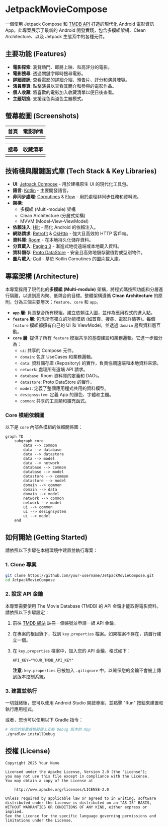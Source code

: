 # JetpackMovieCompose

一個使用 Jetpack Compose 和 [TMDB API](https://www.themoviedb.org/documentation/api) 打造的現代化 Android 電影資訊 App。此專案展示了最新的 Android 開發實踐，包含多模組架構、Clean Architecture、以及 Jetpack 生態系中的各種元件。

## 主要功能 (Features)

- **電影探索**: 瀏覽熱門、即將上映、和高評分的電影。
- **電影搜尋**: 透過關鍵字即時搜尋電影。
- **詳細資訊**: 查看電影的詳細介紹、預告片、評分和演員陣容。
- **演員專頁**: 點擊演員以查看其簡介和參與的電影作品。
- **個人收藏**: 將喜歡的電影加入收藏清單以便日後查看。
- **主題切換**: 支援深色與淺色主題模式。

## 螢幕截圖 (Screenshots)

| 首頁 | 電影詳情 |
| :---: | :---: |
| <!-- 在此處插入首頁截圖 --> | <!-- 在此處插入詳情頁截圖 --> |

| 搜尋 | 收藏清單 |
| :---: | :---: |
| <!-- 在此處插入搜尋頁截圖 --> | <!-- 在此處插入收藏頁截圖 --> |

## 技術棧與關鍵函式庫 (Tech Stack & Key Libraries)

- **UI**: [Jetpack Compose](https://developer.android.com/jetpack/compose) - 用於建構原生 UI 的現代化工具包。
- **語言**: [Kotlin](https://kotlinlang.org/) - 主要開發語言。
- **非同步處理**: [Coroutines](https://kotlinlang.org/docs/coroutines-overview.html) & [Flow](https://developer.android.com/kotlin/flow) - 用於處理非同步任務和資料流。
- **架構**: 
  - 多模組 (Multi-module) 架構
  - Clean Architecture (分層式架構)
  - MVVM (Model-View-ViewModel)
- **依賴注入**: [Hilt](https://developer.android.com/training/dependency-injection/hilt-android) - 簡化 Android 的依賴注入。
- **網路請求**: [Retrofit](https://square.github.io/retrofit/) & [OkHttp](https://square.github.io/okhttp/) - 強大且高效的 HTTP 客戶端。
- **資料庫**: [Room](https://developer.android.com/training/data-storage/room) - 在本地持久化儲存資料。
- **分頁載入**: [Paging 3](https://developer.android.com/topic/libraries/architecture/paging/v3-overview) - 漸進式地從遠端或本地載入資料。
- **資料儲存**: [Proto DataStore](https://developer.android.com/topic/libraries/architecture/datastore) - 安全且高效地儲存鍵值對或型別物件。
- **圖片載入**: [Coil](https://coil-kt.github.io/coil/) - 基於 Kotlin Coroutines 的圖片載入庫。

## 專案架構 (Architecture)

本專案採用了現代化的**多模組 (Multi-module)** 架構，將程式碼按照功能和分層進行隔離，以達到高內聚、低耦合的目標。整體架構遵循 **Clean Architecture** 的原則，分為三個主要層次：`feature`、`core` 和 `app`。

- **`app` 層**: 負責整合所有模組，建立依賴注入圖，並作為應用程式的進入點。
- **`feature` 層**: 包含所有獨立的功能模組 (如首頁、搜尋、電影詳情等)。每個 `feature` 模組都擁有自己的 UI 和 ViewModel，並透過 `domain` 層與資料層互動。
- **`core` 層**: 提供了所有 `feature` 模組共享的基礎建設和業務邏輯。它進一步細分為：
  - `ui`: 共享的 Compose 元件。
  - `domain`: 包含 UseCases 和業務邏輯。
  - `data`: 資料儲存庫 (Repository) 的實作，負責協調遠端和本地資料來源。
  - `network`: 處理所有遠端 API 請求。
  - `database`: Room 資料庫的定義和 DAOs。
  - `datastore`: Proto DataStore 的實作。
  - `model`: 定義了整個應用程式共用的資料模型。
  - `designsystem`: 定義 App 的顏色、字體和主題。
  - `common`: 共享的工具類和擴充函式。

### Core 模組依賴圖

以下是 `core` 內部各模組的依賴關係圖：

```mermaid
graph TD
    subgraph core
        data --> common
        data --> database
        data --> datastore
        data --> model
        data --> network
        database --> common
        database --> model
        datastore --> common
        datastore --> model
        domain --> common
        domain --> data
        domain --> model
        network --> common
        network --> model
        ui --> common
        ui --> designsystem
        ui --> model
    end
```

## 如何開始 (Getting Started)

請依照以下步驟在本機環境中建置並執行專案：

### 1. Clone 專案

```bash
git clone https://github.com/your-username/JetpackMovieCompose.git
cd JetpackMovieCompose
```

### 2. 設定 API 金鑰

本專案需要使用 The Movie Database (TMDB) 的 API 金鑰才能取得電影資料。請依照以下步驟設定：

1.  前往 [TMDB 網站](https://www.themoviedb.org/signup) 註冊一個帳號並申請一組 API 金鑰。
2.  在專案的根目錄下，找到 `key.properties` 檔案。如果檔案不存在，請自行建立一個。
3.  在 `key.properties` 檔案中，加入您的 API 金鑰，格式如下：

    ```properties
    API_KEY="YOUR_TMDB_API_KEY"
    ```

    **注意**: `key.properties` 已被加入 `.gitignore` 中，以確保您的金鑰不會被上傳到版本控制系統。

### 3. 建置並執行

一切就緒後，您可以使用 Android Studio 開啟專案，並點擊 "Run" 按鈕來建置和執行應用程式。

或者，您也可以使用以下 Gradle 指令：

```bash
# 在您的裝置或模擬器上安裝 Debug 版本的 App
./gradlew installDebug
```

## 授權 (License)

```
Copyright 2025 Your Name

Licensed under the Apache License, Version 2.0 (the "License");
you may not use this file except in compliance with the License.
You may obtain a copy of the License at

    http://www.apache.org/licenses/LICENSE-2.0

Unless required by applicable law or agreed to in writing, software
distributed under the License is distributed on an "AS IS" BASIS,
WITHOUT WARRANTIES OR CONDITIONS OF ANY KIND, either express or implied.
See the License for the specific language governing permissions and
limitations under the License.
```
